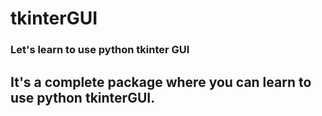 # tkinterGUI
### Let's learn to use python tkinter GUI

## It's a complete package where you can learn to use python tkinterGUI.
